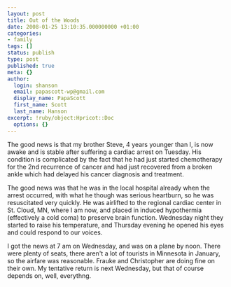 ```yaml
---
layout: post
title: Out of the Woods
date: 2008-01-25 13:10:35.000000000 +01:00
categories:
- family
tags: []
status: publish
type: post
published: true
meta: {}
author:
  login: shanson
  email: papascott-wp@gmail.com
  display_name: PapaScott
  first_name: Scott
  last_name: Hanson
excerpt: !ruby/object:Hpricot::Doc
  options: {}
---
```

<p>The good news is that my brother Steve, 4 years younger than I, is now awake and is stable after suffering a cardiac arrest on Tuesday. His condition is complicated by the fact that he had just started chemotherapy for the 2nd recurrence of cancer and had just recovered from a broken ankle which had delayed his cancer diagnosis and treatment.</p>
<p>The good news was that he was in the local hospital already when the arrest occurred, with what he though was serious heartburn, so he was resuscitated very quickly. He was airlifted to the regional cardiac center in St. Cloud, MN, where I am now, and placed in induced hypothermia (effectively a cold coma) to preserve brain function. Wednesday night they started to raise his temperature, and Thursday evening he opened his eyes and could respond to our voices.</p>
<p>I got the news at 7 am on Wednesday, and was on a plane by noon. There were plenty of seats, there aren't a lot of tourists in Minnesota in January, so the airfare was reasonable. Frauke and Christopher are doing fine on their own. My tentative return is next Wednesday, but that of course depends on, well, everythng.</p>
